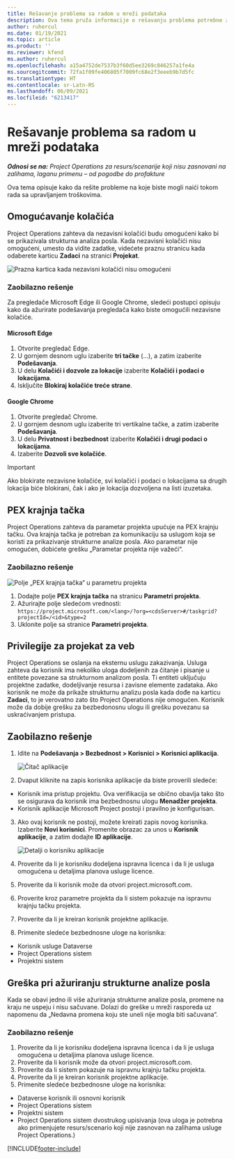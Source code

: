 ```yaml
---
title: Rešavanje problema sa radom u mreži podataka
description: Ova tema pruža informacije o rešavanju problema potrebne za rad u mreži zadataka.
author: ruhercul
ms.date: 01/19/2021
ms.topic: article
ms.product: ''
ms.reviewer: kfend
ms.author: ruhercul
ms.openlocfilehash: a15a4752de7537b3f60d5ee3269c846257a1fe4a
ms.sourcegitcommit: 72fa1f09fe406805f7009fc68e2f3eeeb9b7d5fc
ms.translationtype: HT
ms.contentlocale: sr-Latn-RS
ms.lasthandoff: 06/09/2021
ms.locfileid: "6213417"
---
```

# <a name="troubleshoot-working-in-the-task-grid"></a>Rešavanje problema sa radom u mreži podataka 

_**Odnosi se na:** Project Operations za resurs/scenarije koji nisu zasnovani na zalihama, laganu primenu – od pogodbe do profakture_

Ova tema opisuje kako da rešite probleme na koje biste mogli naići tokom rada sa upravljanjem troškovima.

## <a name="enable-cookies"></a>Omogućavanje kolačića

Project Operations zahteva da nezavisni kolačići budu omogućeni kako bi se prikazivala strukturna analiza posla. Kada nezavisni kolačići nisu omogućeni, umesto da vidite zadatke, videćete praznu stranicu kada odaberete karticu **Zadaci** na stranici **Projekat**.

![Prazna kartica kada nezavisni kolačići nisu omogućeni](media/blankschedule.png)


### <a name="workaround"></a>Zaobilazno rešenje
Za pregledače Microsoft Edge ili Google Chrome, sledeći postupci opisuju kako da ažurirate podešavanja pregledača kako biste omogućili nezavisne kolačiće.

#### <a name="microsoft-edge"></a>Microsoft Edge

1. Otvorite pregledač Edge.
2. U gornjem desnom uglu izaberite **tri tačke** (...), a zatim izaberite **Podešavanja**.
3. U delu **Kolačići i dozvole za lokacije** izaberite **Kolačići i podaci o lokacijama**.
4. Isključite **Blokiraj kolačiće treće strane**.

#### <a name="google-chrome"></a>Google Chrome

1. Otvorite pregledač Chrome.
2. U gornjem desnom uglu izaberite tri vertikalne tačke, a zatim izaberite **Podešavanja**.
3. U delu **Privatnost i bezbednost** izaberite **Kolačići i drugi podaci o lokacijama**.
4. Izaberite **Dozvoli sve kolačiće**.

> [!IMPORTANT]
> Ako blokirate nezavisne kolačiće, svi kolačići i podaci o lokacijama sa drugih lokacija biće blokirani, čak i ako je lokacija dozvoljena na listi izuzetaka.

## <a name="pex-endpoint"></a>PEX krajnja tačka

Project Operations zahteva da parametar projekta upućuje na PEX krajnju tačku. Ova krajnja tačka je potreban za komunikaciju sa uslugom koja se koristi za prikazivanje strukturne analize posla. Ako parametar nije omogućen, dobićete grešku „Parametar projekta nije važeći“. 

### <a name="workaround"></a>Zaobilazno rešenje
 ![Polje „PEX krajnja tačka“ u parametru projekta](media/projectparameter.png)

1. Dodajte polje **PEX krajnja tačka** na stranicu **Parametri projekta**.
2. Ažurirajte polje sledećom vrednosti: `https://project.microsoft.com/<lang>/?org=<cdsServer>#/taskgrid?projectId=/<id>&type=2`
3. Uklonite polje sa stranice **Parametri projekta**.

## <a name="privileges-for-project-for-the-web"></a>Privilegije za projekat za veb

Project Operations se oslanja na eksternu uslugu zakazivanja. Usluga zahteva da korisnik ima nekoliko uloga dodeljenih za čitanje i pisanje u entitete povezane sa strukturnom analizom posla. Ti entiteti uključuju projektne zadatke, dodeljivanje resursa i zavisne elemente zadataka. Ako korisnik ne može da prikaže strukturnu analizu posla kada dođe na karticu **Zadaci**, to je verovatno zato što Project Operations nije omogućen. Korisnik može da dobije grešku za bezbedonosnu ulogu ili grešku povezanu sa uskraćivanjem pristupa.


## <a name="workaround"></a>Zaobilazno rešenje

1. Idite na **Podešavanja > Bezbednost > Korisnici > Korisnici aplikacija**.  

   ![Čitač aplikacije](media/applicationuser.jpg)
   
2. Dvaput kliknite na zapis korisnika aplikacije da biste proverili sledeće:

 - Korisnik ima pristup projektu. Ova verifikacija se obično obavlja tako što se osigurava da korisnik ima bezbednosnu ulogu **Menadžer projekta**.
 - Korisnik aplikacije Microsoft Project postoji i pravilno je konfigurisan.
 
3. Ako ovaj korisnik ne postoji, možete kreirati zapis novog korisnika. Izaberite **Novi korisnici**. Promenite obrazac za unos u **Korisnik aplikacije**, a zatim dodajte **ID aplikacije**.

   ![Detalji o korisniku aplikacije](media/applicationuserdetails.jpg)

4. Proverite da li je korisniku dodeljena ispravna licenca i da li je usluga omogućena u detaljima planova usluge licence.
5. Proverite da li korisnik može da otvori project.microsoft.com.
6. Proverite kroz parametre projekta da li sistem pokazuje na ispravnu krajnju tačku projekta.
7. Proverite da li je kreiran korisnik projektne aplikacije.
8. Primenite sledeće bezbednosne uloge na korisnika:

  - Korisnik usluge Dataverse
  - Project Operations sistem
  - Projektni sistem

## <a name="error-when-updating-the-work-breakdown-structure"></a>Greška pri ažuriranju strukturne analize posla

Kada se obavi jedno ili više ažuriranja strukturne analize posla, promene na kraju ne uspeju i nisu sačuvane. Dolazi do greške u mreži rasporeda uz napomenu da „Nedavna promena koju ste uneli nije mogla biti sačuvana“.

### <a name="workaround"></a>Zaobilazno rešenje

1. Proverite da li je korisniku dodeljena ispravna licenca i da li je usluga omogućena u detaljima planova usluge licence.
2. Proverite da li korisnik može da otvori project.microsoft.com.
3. Proverite da li sistem pokazuje na ispravnu krajnju tačku projekta.
4. Proverite da li je kreiran korisnik projektne aplikacije.
5. Primenite sledeće bezbednosne uloge na korisnika:
  
  - Dataverse korisnik ili osnovni korisnik
  - Project Operations sistem
  - Projektni sistem
  - Project Operations sistem dvostrukog upisivanja (ova uloga je potrebna ako primenjujete resurs/scenario koji nije zasnovan na zalihama usluge Project Operations.)


[!INCLUDE[footer-include](../includes/footer-banner.md)]
